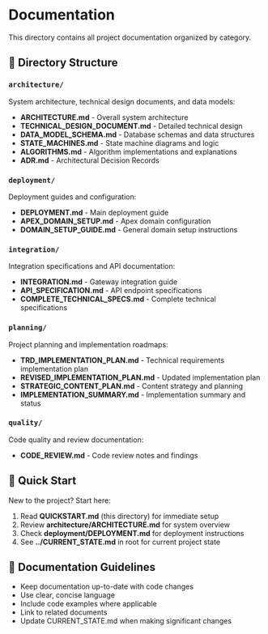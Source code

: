 # Documentation

This directory contains all project documentation organized by category.

## 📁 Directory Structure

### `architecture/`
System architecture, technical design documents, and data models:
- **ARCHITECTURE.md** - Overall system architecture
- **TECHNICAL_DESIGN_DOCUMENT.md** - Detailed technical design
- **DATA_MODEL_SCHEMA.md** - Database schemas and data structures
- **STATE_MACHINES.md** - State machine diagrams and logic
- **ALGORITHMS.md** - Algorithm implementations and explanations
- **ADR.md** - Architectural Decision Records

### `deployment/`
Deployment guides and configuration:
- **DEPLOYMENT.md** - Main deployment guide
- **APEX_DOMAIN_SETUP.md** - Apex domain configuration
- **DOMAIN_SETUP_GUIDE.md** - General domain setup instructions

### `integration/`
Integration specifications and API documentation:
- **INTEGRATION.md** - Gateway integration guide
- **API_SPECIFICATION.md** - API endpoint specifications
- **COMPLETE_TECHNICAL_SPECS.md** - Complete technical specifications

### `planning/`
Project planning and implementation roadmaps:
- **TRD_IMPLEMENTATION_PLAN.md** - Technical requirements implementation plan
- **REVISED_IMPLEMENTATION_PLAN.md** - Updated implementation plan
- **STRATEGIC_CONTENT_PLAN.md** - Content strategy and planning
- **IMPLEMENTATION_SUMMARY.md** - Implementation summary and status

### `quality/`
Code quality and review documentation:
- **CODE_REVIEW.md** - Code review notes and findings

## 🚀 Quick Start

New to the project? Start here:
1. Read **QUICKSTART.md** (this directory) for immediate setup
2. Review **architecture/ARCHITECTURE.md** for system overview
3. Check **deployment/DEPLOYMENT.md** for deployment instructions
4. See **../CURRENT_STATE.md** in root for current project state

## 📝 Documentation Guidelines

- Keep documentation up-to-date with code changes
- Use clear, concise language
- Include code examples where applicable
- Link to related documents
- Update CURRENT_STATE.md when making significant changes
